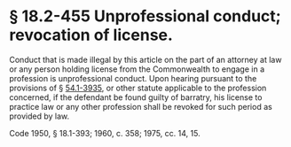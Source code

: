 # § 18.2-455 Unprofessional conduct; revocation of license.

<p>Conduct that is made illegal by this article on the part of an attorney at law or any person holding license from the Commonwealth to engage in a profession is unprofessional conduct. Upon hearing pursuant to the provisions of § <a href='http://law.lis.virginia.gov/vacode/54.1-3935/'>54.1-3935</a>, or other statute applicable to the profession concerned, if the defendant be found guilty of barratry, his license to practice law or any other profession shall be revoked for such period as provided by law.</p><p>Code 1950, § 18.1-393; 1960, c. 358; 1975, cc. 14, 15.</p>